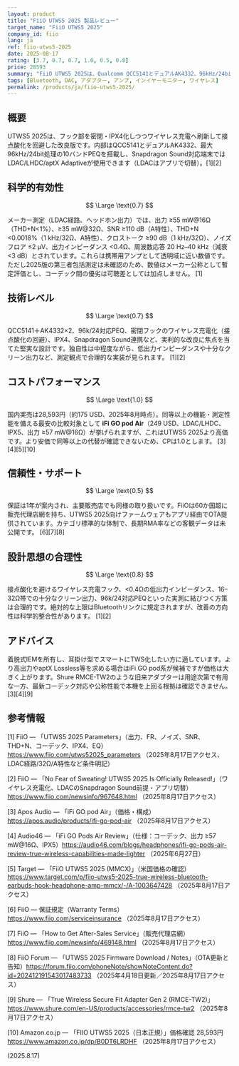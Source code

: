 ```yaml
---
layout: product
title: "FiiO UTWS5 2025 製品レビュー"
target_name: "FiiO UTWS5 2025"
company_id: fiio
lang: ja
ref: fiio-utws5-2025
date: 2025-08-17
rating: [3.7, 0.7, 0.7, 1.0, 0.5, 0.8]
price: 28593
summary: "FiiO UTWS5 2025は、Qualcomm QCC5141とデュアルAK4332、96kHz/24bit対応の10バンドPEQ、IPX4、ワイヤレス充電フックを採用したIEM用ワイヤレスアダプターです。公式仕様は低ノイズかつ十分な出力を示し、Snapdragon Sound機でのLDAC/LHDCもサポートします。実売は約28,593円で、同等以上の競合であるiFi GO pod Airより安価です。"
tags: [Bluetooth, DAC, アダプター, アンプ, インイヤーモニター, ワイヤレス]
permalink: /products/ja/fiio-utws5-2025/
---
```

## 概要

UTWS5 2025は、フック部を密閉・IPX4化しつつワイヤレス充電へ刷新して接点酸化を回避した改良版です。内部はQCC5141とデュアルAK4332、最大96kHz/24bit処理の10バンドPEQを搭載し、Snapdragon Sound対応端末ではLDAC/LHDC/aptX Adaptiveが使用できます（LDACはアプリで切替）。[1][2]

## 科学的有効性

$$ \Large \text{0.7} $$

メーカー測定（LDAC経路、ヘッドホン出力）では、出力 ≥55 mW@16Ω（THD+N<1%）、≥35 mW@32Ω、SNR ≥110 dB（A特性）、THD+N <0.0018%（1 kHz/32Ω、A特性）、クロストーク ≥90 dB（1 kHz/32Ω）、ノイズフロア ≤2 μV、出力インピーダンス <0.4Ω、周波数応答 20 Hz–40 kHz（減衰<3 dB）とされています。これらは携帯用アンプとして透明域に近い数値です。ただし2025版の第三者包括測定は未確認のため、数値はメーカー公称として暫定評価とし、コーデック間の優劣は可聴差としては加点しません。 [1]

## 技術レベル

$$ \Large \text{0.7} $$

QCC5141＋AK4332×2、96k/24対応PEQ、密閉フックのワイヤレス充電化（接点酸化の回避）、IPX4、Snapdragon Sound連携など、実利的な改良に焦点を当てた堅実な設計です。独自性は中程度ながら、低出力インピーダンスや十分なクリーン出力など、測定観点で合理的な実装が見られます。 [1][2]

## コストパフォーマンス

$$ \Large \text{1.0} $$

国内実売は28,593円（約175 USD、2025年8月時点）。同等以上の機能・測定性能を備える最安の比較対象として **iFi GO pod Air**（249 USD、LDAC/LHDC、IPX5、出力 ≥57 mW@16Ω）が挙げられますが、これはUTWS5 2025より高価です。より安価で同等以上の代替が確認できないため、CPは1.0とします。 [3][4][5][10]

## 信頼性・サポート

$$ \Large \text{0.5} $$

保証は1年が案内され、主要販売店でも同様の取り扱いです。FiiOは60か国超に販売代理店網を持ち、UTWS5 2025向けファームウェアもアプリ経由でOTA提供されています。カテゴリ標準的な体制で、長期RMA率などの客観データは未公開です。 [6][7][8]

## 設計思想の合理性

$$ \Large \text{0.8} $$

接点酸化を避けるワイヤレス充電フック、<0.4Ωの低出力インピーダンス、16–32Ω帯での十分なクリーン出力、96k/24対応PEQといった実測に結びつく方策は合理的です。絶対的な上限はBluetoothリンクに規定されますが、改善の方向性は科学的整合性があります。 [1][2]

## アドバイス

着脱式IEMを所有し、耳掛け型でスマートにTWS化したい方に適しています。より高出力やaptX Lossless等を求める場合はiFi GO pod系が候補ですが価格は大きく上がります。Shure RMCE-TW2のような旧来アダプターは用途次第で有用な一方、最新コーデック対応や公称性能で本機を上回る根拠は確認できません。 [3][4][9]

## 参考情報

[1] FiiO — 「UTWS5 2025 Parameters」（出力、FR、ノイズ、SNR、THD+N、コーデック、IPX4、EQ）https://www.fiio.com/utws52025_parameters （2025年8月17日アクセス、LDAC経路/32Ω/A特性など条件明記）

[2] FiiO — 「No Fear of Sweating! UTWS5 2025 Is Officially Released!」（ワイヤレス充電化、LDACのSnapdragon Sound前提・アプリ切替）https://www.fiio.com/newsinfo/967648.html （2025年8月17日アクセス）

[3] Apos Audio — 「iFi GO pod Air」（価格・構成）https://apos.audio/products/ifi-go-pod-air （2025年8月17日アクセス）

[4] Audio46 — 「iFi GO Pods Air Review」（仕様：コーデック、出力 ≥57 mW@16Ω、IPX5）https://audio46.com/blogs/headphones/ifi-go-pods-air-review-true-wireless-capabilities-made-lighter （2025年6月27日）

[5] Target — 「FiiO UTWS5 2025 (MMCX)」（米国価格の確認）https://www.target.com/p/fiio-utws5-2025-true-wireless-bluetooth-earbuds-hook-headphone-amp-mmcx/-/A-1003647428 （2025年8月17日アクセス）

[6] FiiO — 保証規定（Warranty Terms）https://www.fiio.com/serviceinsurance （2025年8月17日アクセス）

[7] FiiO — 「How to Get After-Sales Service」（販売代理店網）https://www.fiio.com/newsinfo/469148.html （2025年8月17日アクセス）

[8] FiiO Forum — 「UTWS5 2025 Firmware Download / Notes」（OTA更新と告知）https://forum.fiio.com/phoneNote/showNoteContent.do?id=202412191543017483733 （2025年4月18日更新／2025年8月17日アクセス）

[9] Shure — 「True Wireless Secure Fit Adapter Gen 2 (RMCE-TW2)」https://www.shure.com/en-US/products/accessories/rmce-tw2 （2025年8月17日アクセス）

[10] Amazon.co.jp — 「FIIO UTWS5 2025（日本正規）」価格確認 28,593円 https://www.amazon.co.jp/dp/B0DT6LRDHF （2025年8月17日アクセス）

(2025.8.17)

